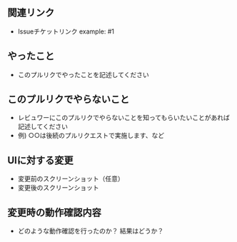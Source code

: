 ## 関連リンク

* Issueチケットリンク
example: #1

## やったこと

* このプルリクでやったことを記述してください

## このプルリクでやらないこと

* レビュワーにこのプルリクでやらないことを知ってもらいたいことがあれば記述してください
* 例) ○○は後続のプルリクエストで実施します、など

## UIに対する変更

* 変更前のスクリーンショット（任意）
* 変更後のスクリーンショット

## 変更時の動作確認内容

* どのような動作確認を行ったのか？ 結果はどうか？